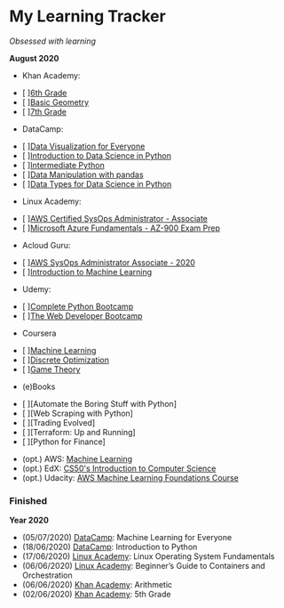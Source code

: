 # My Learning Tracker
*Obsessed with learning*  
  
**August 2020**  
* Khan Academy: 
- [ ][6th Grade](https://www.khanacademy.org/math/cc-sixth-grade-math)
- [ ][Basic Geometry](https://www.khanacademy.org/math/basic-geo)
- [ ][7th Grade](https://www.khanacademy.org/math/cc-seventh-grade-math)
* DataCamp: 
- [ ][Data Visualization for Everyone](https://learn.datacamp.com/courses/data-visualization-for-everyone)
- [ ][Introduction to Data Science in Python](https://learn.datacamp.com/courses/introduction-to-data-science-in-python)
- [ ][Intermediate Python](https://learn.datacamp.com/courses/intermediate-python)
- [ ][Data Manipulation with pandas](https://learn.datacamp.com/courses/data-manipulation-with-pandas)
- [ ][Data Types for Data Science in Python](https://learn.datacamp.com/courses/data-types-for-data-science-in-python)
* Linux Academy: 
- [ ][AWS Certified SysOps Administrator - Associate](https://linuxacademy.com/cp/modules/view/id/364)
- [ ][Microsoft Azure Fundamentals - AZ-900 Exam Prep](https://linuxacademy.com/cp/modules/view/id/330)
* Acloud Guru: 
- [ ][AWS SysOps Administrator Associate - 2020](https://learn.acloud.guru/course/aws-certified-sysops-administrator-associate/dashboard)
- [ ][Introduction to Machine Learning](https://learn.acloud.guru/course/intro-machine-learning/dashboard)
* Udemy: 
- [ ][Complete Python Bootcamp](https://www.udemy.com/course/complete-python-bootcamp/)
- [ ][The Web Developer Bootcamp](https://www.udemy.com/course/the-web-developer-bootcamp/)
* Coursera
- [ ][Machine Learning](https://www.coursera.org/learn/machine-learning)
- [ ][Discrete Optimization](https://www.coursera.org/learn/discrete-optimization)
- [ ][Game Theory](https://www.coursera.org/learn/game-theory-1)
* (e)Books
- [ ][Automate the Boring Stuff with Python]
- [ ][Web Scraping with Python]
- [ ][Trading Evolved]
- [ ][Terraform: Up and Running]
- [ ][Python for Finance]
* (opt.) AWS: [Machine Learning](https://aws.amazon.com/training/learning-paths/machine-learning/)
* (opt.) EdX: [CS50's Introduction to Computer Science](https://www.edx.org/course/cs50s-introduction-to-computer-science)
* (opt.) Udacity: [AWS Machine Learning Foundations Course](https://www.udacity.com/course/aws-machine-learning-foundations--ud090)
  
### Finished
**Year 2020**
* (05/07/2020) [DataCamp](https://learn.datacamp.com/): Machine Learning for Everyone
* (18/06/2020) [DataCamp](https://learn.datacamp.com/): Introduction to Python 
* (17/06/2020) [Linux Academy](https://linuxacademy.com/): Linux Operating System Fundamentals
* (06/06/2020) [Linux Academy](https://linuxacademy.com/): Beginner’s Guide to Containers and Orchestration
* (06/06/2020) [Khan Academy](https://www.khanacademy.org/): Arithmetic
* (02/06/2020) [Khan Academy](https://www.khanacademy.org/): 5th Grade 